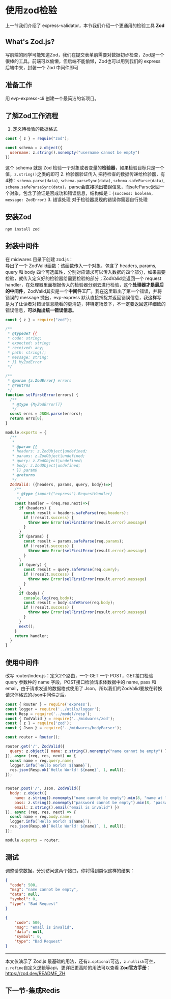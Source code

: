 # 使用zod检验

上一节我们介绍了 express-validator，本节我们介绍一个更通用的检验工具 **Zod**

## What's Zod.js?

写前端的同学可能知道Zod，我们在提交表单前需要对数据初步检查，Zod是一个很棒的工具。前端可以偷懒，但后端不能偷懒，Zod也可以用到我们的 express 后端中来，封装一个 Zod 中间件即可

## 准备工作

用 evp-express-cli 创建一个最简洁的新项目。

## 了解Zod工作流程

1. 定义待检验的数据格式
```js
const { z } = requie("zod");

const schema = z.object({
  username: z.string().nonempty("username cannot be empty")
})
```
这个 schema 就是 Zod 检验一个对象或者变量的**检验器**，如果检验目标只是一个值，`z.string()`之类的即可
2. 检验器验证传入
把待检查的数据传递给检验器，有4种：`schema.parse(data)`, `schema.parseSync(data)`, `schema.safeParse(data)`, `schema.safeParseSync(data)`，parse会直接抛出错误信息，而safeParse返回一个对象，包含了验证是否成功和错误信息，结构如是：`{success: boolean, message: ZodError}`
3. 错误处理
对于检验器发现的错误你需要自行处理

## 安装Zod

```shell
npm install zod
```

## 封装中间件

在 midwares 目录下创建 zod.js：  
导出了一个 ZodValid函数：该函数传入一个对象，包含了 headers, params, query 和 body 四个可选属性，分别对应请求可以传入数据的四个部分，如果需要检验，就传入定义好的检验器给需要检验的部分；ZodValid会返回一个 request handler，在处理器里面根据传入的检验器分别去进行检验，这个**处理器才是最后的中间件**，ZodValid其实是一个**中间件工厂**。我在这里取出了第一个错误，并将错误的 message 抛出，evp-express 默认直接捕捉并返回错误信息，我这样写是为了让读者对错误信息能看的更清楚，非特定场景下，不一定要返回这样细致的错误信息，**可以抛出统一错误信息**。
```js
const { z } = require("zod");

/**
 * @typedef {{
 * code: string;
 * expected: string;
 * received: any;
 * path: string[];
 * message: string;
 * }} MyZodError
 */

/**
 * @param {z.ZodError} errors 
 * @reutrns
 */
function selFirstError(errors) {
  /**
   * @type {MyZodError[]}
   */
  const errs = JSON.parse(errors);
  return errs[0];
}

module.exports = {
  /**
   * 
   * @param {{
   * headers: z.ZodObject|undefined;
   * params: z.ZodObject|undefined;
   * query: z.ZodObject|undefined;
   * body: z.ZodObject|undefined;
   * }} param0 
   * @returns
   */
  ZodValid: ({headers, params, query, body})=>{
    /**
     * @type {import("express").RequestHandler}
     */
    const handler = (req,res,next)=>{
      if (headers) {
        const result = headers.safeParse(req.headers);
        if (!result.success) {
          throw new Error(selFirstError(result.error).message)
        }
      }
      if (params) {
        const result = params.safeParse(req.params);
        if (!result.success) {
          throw new Error(selFirstError(result.error).message)
        }
      }
      if (query) {
        const result = query.safeParse(req.query);
        if (!result.success) {
          throw new Error(selFirstError(result.error).message)
        }
      }
      if (body) {
        console.log(req.body);
        const result = body.safeParse(req.body);
        if (!result.success) {
          throw new Error(selFirstError(result.error).message)
        }
      }
      next();
    }
    return handler;
  }
}
```

## 使用中间件

改写 router/index.js：定义2个路由，一个 GET 一个 POST，GET接口检验 query 参数种的 name 字段，POST接口检验请求体数据中的 name, pass 和 email，由于请求发送的数据格式使用了 Json，所以我们的ZodValid要放在转换请求体格式的Json中间件之后。
```js
const { Router } = require('express');
const logger = require('../utils/logger');
const Resp = require('../model/resp');
const { ZodValid } = require('../midwares/zod');
const { z } = require('zod');
const { Json } = require('../midwares/bodyParser');

const router = Router();

router.get('/', ZodValid({
  query: z.object({ name: z.string().nonempty("name cannot be empty") })
}), async (req, res, next) => {
  const name = req.query.name;
  logger.info(`Hello World! ${name}`);
  res.json(Resp.ok(`Hello World! ${name}`, 1, null));
});


router.post('/', Json, ZodValid({
  body: z.object({ 
    name: z.string().nonempty("name cannot be empty").min(8, "name at least 8 length"),
    pass: z.string().nonempty("password cannot be empty").min(8, "password at least 8 lenght"),
    email: z.string().email("email is invalid") })
}), async (req, res, next) => {
  const name = req.body.name;
  logger.info(`Hello World! ${name}`);
  res.json(Resp.ok(`Hello World! ${name}`, 1, null));
});

module.exports = router;
```

## 测试

调整请求数据，分别访问这两个接口，你将得到类似这样的结果：
```json
{
  "code": 500,
  "msg": "name cannot be empty",
  "data": null,
  "symbol": 0,
  "type": "Bad Request"
}
```
```json
{
    "code": 500,
    "msg": "email is invalid",
    "data": null,
    "symbol": 0,
    "type": "Bad Request"
}
```

---

本文仅演示了 Zod.js 最基础的用法，还有`z.optional`可选，`z.nullish`可空，`z.refine`自定义逻辑等api，更详细更高阶的用法可以查看 **Zod官方手册**：<https://zod.dev/README_ZH>

## 下一节-集成Redis


